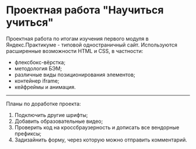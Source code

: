 # Проектная работа "Научиться учиться"

Проектная работа по итогам изучения первого модуля в Яндекс.Практикуме - типовой одностраничный сайт.
Используются расширенные возможности HTML и CSS, в частности:
* флексбокс-вёрстка;
* методология БЭМ;
* различные виды позиционирования элементов;
* контейнер iframe;
* кейфреймы и анимация.

------
Планы по доработке проекта:
1. Подключить другие шрифты;
2. Добавить образовательные видео;
3. Проверить код на кроссбраузерность и дописать все вендорные префиксы;
4. Задизайнить форму, через которую можно отправить комментарий.
